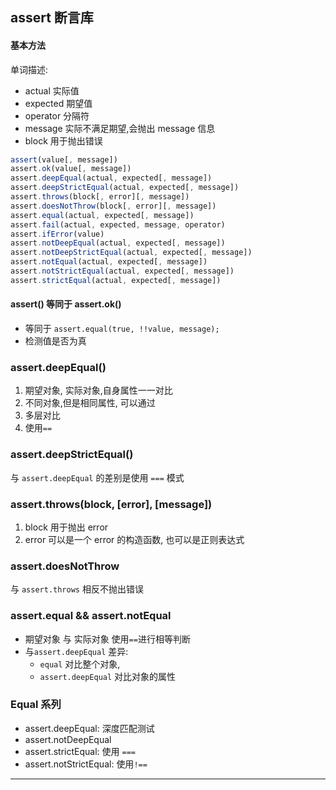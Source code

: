 ## assert 断言库

#### 基本方法

单词描述:  
- actual 实际值
- expected 期望值
- operator 分隔符
- message 实际不满足期望,会抛出 message 信息
- block 用于抛出错误

```js
assert(value[, message])
assert.ok(value[, message])
assert.deepEqual(actual, expected[, message])
assert.deepStrictEqual(actual, expected[, message])
assert.throws(block[, error][, message])
assert.doesNotThrow(block[, error][, message])
assert.equal(actual, expected[, message])
assert.fail(actual, expected, message, operator)
assert.ifError(value)
assert.notDeepEqual(actual, expected[, message])
assert.notDeepStrictEqual(actual, expected[, message])
assert.notEqual(actual, expected[, message])
assert.notStrictEqual(actual, expected[, message])
assert.strictEqual(actual, expected[, message])
```

#### assert() 等同于 assert.ok()
- 等同于 `assert.equal(true, !!value, message);`
- 检测值是否为真

### assert.deepEqual()
1. 期望对象, 实际对象,自身属性一一对比
2. 不同对象,但是相同属性, 可以通过
3. 多层对比
4. 使用`==`

### assert.deepStrictEqual()
与 `assert.deepEqual` 的差别是使用 `===` 模式

### assert.throws(block, [error], [message])

1. block 用于抛出 error
2. error 可以是一个 error 的构造函数, 也可以是正则表达式

### assert.doesNotThrow

与 `assert.throws` 相反不抛出错误

### assert.equal && assert.notEqual

- 期望对象 与 实际对象 使用`==`进行相等判断
- 与`assert.deepEqual` 差异:
  - `equal` 对比整个对象,
  - `assert.deepEqual` 对比对象的属性

### Equal 系列

- assert.deepEqual: 深度匹配测试
- assert.notDeepEqual
- assert.strictEqual: 使用 `===`
- assert.notStrictEqual: 使用`!==`














- - -
